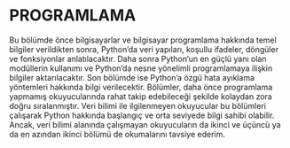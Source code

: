 # PROGRAMLAMA

Bu bölümde önce bilgisayarlar ve bilgisayar programlama hakkında temel bilgiler verildikten sonra, Python’da veri yapıları, koşullu ifadeler, döngüler ve fonksiyonlar anlatılacaktır. Daha sonra Python’un en güçlü yanı olan modüllerin kullanımı ve Python’da nesne yönelimli programlamaya ilişkin bilgiler aktarılacaktır. Son bölümde ise Python’a özgü hata ayıklama yöntemleri hakkında bilgi verilecektir. Bölümler, daha önce programlama yapmamış okuyucularında rahat takip edebileceği şekilde kolaydan zora doğru sıralanmıştır. Veri bilimi ile ilgilenmeyen okuyucular bu bölümleri çalışarak Python hakkında başlangıç ve orta seviyede bilgi sahibi olabilir. Ancak, veri bilimi alanında çalışmayan okuyucuların da ikinci ve üçüncü ya da en azından ikinci bölümü de okumalarını tavsiye ederim. 